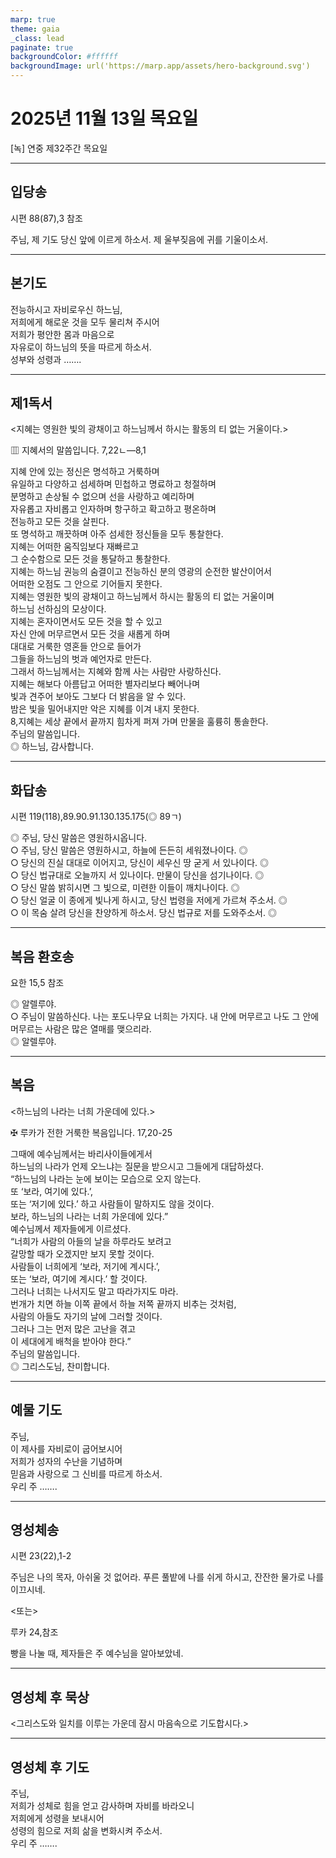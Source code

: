```yaml
---
marp: true
theme: gaia
_class: lead
paginate: true
backgroundColor: #ffffff
backgroundImage: url('https://marp.app/assets/hero-background.svg')
---
```


# 2025년 11월 13일 목요일

[녹] 연중 제32주간 목요일  




---

## 입당송

시편 88(87),3 참조

주님, 제 기도 당신 앞에 이르게 하소서. 제 울부짖음에 귀를 기울이소서.  
  


---

## 본기도

전능하시고 자비로우신 하느님,  
저희에게 해로운 것을 모두 물리쳐 주시어  
저희가 평안한 몸과 마음으로  
자유로이 하느님의 뜻을 따르게 하소서.  
성부와 성령과 …….  
  


---

## 제1독서

<지혜는 영원한 빛의 광채이고 하느님께서 하시는 활동의 티 없는 거울이다.>

▥ 지혜서의 말씀입니다. 7,22ㄴ―8,1

지혜 안에 있는 정신은 명석하고 거룩하며  
유일하고 다양하고 섬세하며 민첩하고 명료하고 청절하며  
분명하고 손상될 수 없으며 선을 사랑하고 예리하며  
자유롭고 자비롭고 인자하며 항구하고 확고하고 평온하며  
전능하고 모든 것을 살핀다.  
또 명석하고 깨끗하며 아주 섬세한 정신들을 모두 통찰한다.  
지혜는 어떠한 움직임보다 재빠르고  
그 순수함으로 모든 것을 통달하고 통찰한다.  
지혜는 하느님 권능의 숨결이고 전능하신 분의 영광의 순전한 발산이어서  
어떠한 오점도 그 안으로 기어들지 못한다.  
지혜는 영원한 빛의 광채이고 하느님께서 하시는 활동의 티 없는 거울이며  
하느님 선하심의 모상이다.  
지혜는 혼자이면서도 모든 것을 할 수 있고  
자신 안에 머무르면서 모든 것을 새롭게 하며  
대대로 거룩한 영혼들 안으로 들어가  
그들을 하느님의 벗과 예언자로 만든다.  
그래서 하느님께서는 지혜와 함께 사는 사람만 사랑하신다.  
지혜는 해보다 아름답고 어떠한 별자리보다 빼어나며  
빛과 견주어 보아도 그보다 더 밝음을 알 수 있다.  
밤은 빛을 밀어내지만 악은 지혜를 이겨 내지 못한다.  
8,지혜는 세상 끝에서 끝까지 힘차게 퍼져 가며 만물을 훌륭히 통솔한다.  
주님의 말씀입니다.  
◎ 하느님, 감사합니다.  
  


---

## 화답송

시편 119(118),89.90.91.130.135.175(◎ 89ㄱ)

◎ 주님, 당신 말씀은 영원하시옵니다.  
○ 주님, 당신 말씀은 영원하시고, 하늘에 든든히 세워졌나이다. ◎  
○ 당신의 진실 대대로 이어지고, 당신이 세우신 땅 굳게 서 있나이다. ◎  
○ 당신 법규대로 오늘까지 서 있나이다. 만물이 당신을 섬기나이다. ◎  
○ 당신 말씀 밝히시면 그 빛으로, 미련한 이들이 깨치나이다. ◎  
○ 당신 얼굴 이 종에게 빛나게 하시고, 당신 법령을 저에게 가르쳐 주소서. ◎  
○ 이 목숨 살려 당신을 찬양하게 하소서. 당신 법규로 저를 도와주소서. ◎  
  


---

## 복음 환호송

요한 15,5 참조

◎ 알렐루야.  
○ 주님이 말씀하신다. 나는 포도나무요 너희는 가지다. 내 안에 머무르고 나도 그 안에 머무르는 사람은 많은 열매를 맺으리라.  
◎ 알렐루야.  
  


---

## 복음

<하느님의 나라는 너희 가운데에 있다.>

✠ 루카가 전한 거룩한 복음입니다. 17,20-25

그때에 예수님께서는 바리사이들에게서  
하느님의 나라가 언제 오느냐는 질문을 받으시고 그들에게 대답하셨다.  
“하느님의 나라는 눈에 보이는 모습으로 오지 않는다.  
또 ‘보라, 여기에 있다.’,  
또는 ‘저기에 있다.’ 하고 사람들이 말하지도 않을 것이다.  
보라, 하느님의 나라는 너희 가운데에 있다.”  
예수님께서 제자들에게 이르셨다.  
“너희가 사람의 아들의 날을 하루라도 보려고  
갈망할 때가 오겠지만 보지 못할 것이다.  
사람들이 너희에게 ‘보라, 저기에 계시다.’,  
또는 ‘보라, 여기에 계시다.’ 할 것이다.  
그러나 너희는 나서지도 말고 따라가지도 마라.  
번개가 치면 하늘 이쪽 끝에서 하늘 저쪽 끝까지 비추는 것처럼,  
사람의 아들도 자기의 날에 그러할 것이다.  
그러나 그는 먼저 많은 고난을 겪고  
이 세대에게 배척을 받아야 한다.”  
주님의 말씀입니다.  
◎ 그리스도님, 찬미합니다.  
  


---

## 예물 기도

주님,  
이 제사를 자비로이 굽어보시어  
저희가 성자의 수난을 기념하며  
믿음과 사랑으로 그 신비를 따르게 하소서.  
우리 주 …….  
  


---

## 영성체송

시편 23(22),1-2

주님은 나의 목자, 아쉬울 것 없어라. 푸른 풀밭에 나를 쉬게 하시고, 잔잔한 물가로 나를 이끄시네.  
  
<또는>  
  
루카 24,참조  
  
빵을 나눌 때, 제자들은 주 예수님을 알아보았네.  


---

## 영성체 후 묵상

<그리스도와 일치를 이루는 가운데 잠시 마음속으로 기도합시다.>  


---

## 영성체 후 기도

주님,  
저희가 성체로 힘을 얻고 감사하며 자비를 바라오니  
저희에게 성령을 보내시어  
성령의 힘으로 저희 삶을 변화시켜 주소서.  
우리 주 …….